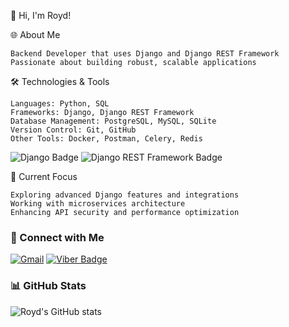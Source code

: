 👋 Hi, I'm Royd!


🌐 About Me

    Backend Developer that uses Django and Django REST Framework
    Passionate about building robust, scalable applications
    

🛠️ Technologies & Tools

    Languages: Python, SQL
    Frameworks: Django, Django REST Framework
    Database Management: PostgreSQL, MySQL, SQLite
    Version Control: Git, GitHub
    Other Tools: Docker, Postman, Celery, Redis

![Django Badge](https://img.shields.io/badge/Django-092E20?style=for-the-badge&logo=django&logoColor=green) ![Django REST Framework Badge](https://img.shields.io/badge/django%20rest-ff1709?style=for-the-badge&logo=django&logoColor=white)

🚀 Current Focus

    Exploring advanced Django features and integrations
    Working with microservices architecture
    Enhancing API security and performance optimization

### 💼 Connect with Me
[![Gmail](https://img.shields.io/badge/Gmail-contact%40example.com-blue?style=for-the-badge&logo=gmail)](mailto:catalunesroy@gmail.com)
[![Viber Badge](https://img.shields.io/badge/viber-685EA9?style=for-the-badge&logo=viber&logoColor=white)](viber://add?number=09383400563)

### 📊 GitHub Stats
![Royd's GitHub stats](https://github-readme-stats.vercel.app/api?username=Royd0101&show_icons=true&theme=radical)





<!---
Royd0101/Royd0101 is a ✨ special ✨ repository because its `README.md` (this file) appears on your GitHub profile.
--->
